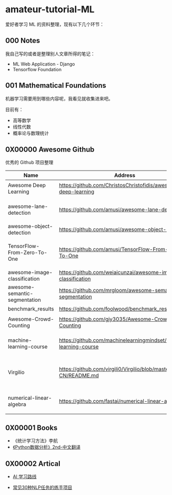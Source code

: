 # amateur-tutorial-ML

爱好者学习 ML 的资料整理，现有以下几个环节：

## 000 Notes 

我自己写的或者是整理别人文章所得的笔记：

- ML Web Application - Django
- Tensorflow Foundation



## 001 Mathematical Foundations

机器学习需要用到哪些内容呢，我看见就收集进来吧。

目前有：

- 高等数学
- 线性代数
- 概率论与数理统计



## 0X00000 Awesome Github

优秀的 Github 项目整理

| Name                          | Address                                                      | Content                           |
| ----------------------------- | ------------------------------------------------------------ | --------------------------------- |
| Awesome Deep Learning         | <https://github.com/ChristosChristofidis/awesome-deep-learning> | 机器学习最全资料项目              |
| awesome-lane-detection        | https://github.com/amusi/awesome-lane-detection              | 关于车道线检测的资料合集          |
| awesome-object-detection      | https://github.com/amusi/awesome-object-detection            | 目标检测                          |
| TensorFlow-From-Zero-To-One   | https://github.com/amusi/TensorFlow-From-Zero-To-One         | TensorFlow的参考资料、笔记和代码  |
| awesome-image-classification  | https://github.com/weiaicunzai/awesome-image-classification  | 图像分类                          |
| awesome-semantic-segmentation | https://github.com/mrgloom/awesome-semantic-segmentation     | 图像分割                          |
| benchmark_results             | https://github.com/foolwood/benchmark_results                | 目标跟踪                          |
| Awesome-Crowd-Counting        | https://github.com/gjy3035/Awesome-Crowd-Counting            | 人群密度估计                      |
| machine-learning-course       | https://github.com/machinelearningmindset/machine-learning-course | 机器学习入门路线（教程+代码）     |
| Virgilio                      | https://github.com/virgili0/Virgilio/blob/master/zh-CN/README.md | Virgilio 机器学习工程师（含中文） |
| numerical-linear-algebra      | https://github.com/fastai/numerical-linear-algebra           | 适合程序员的线性代数教程          |



## 0X00001 Books 

- 《统计学习方法》李航
- [《Python数据分析》2nd-中文翻译](https://www.jianshu.com/p/fad9e41c1a42)



## 0X00002 Artical

- [AI 学习路线](https://mp.weixin.qq.com/s?__biz=MzU3MzQxMjE2NA==&mid=2247484783&idx=1&sn=5da1d596846b505e03469a0c58fb2690&chksm=fcc34344cbb4ca525d02b677dcaecd481898eb89f80389b27b57f283f8b42ae2b1fc44e9f14f&mpshare=1&scene=1&srcid=#rd)

- [常见30种NLP任务的练手项目](https://mp.weixin.qq.com/s?__biz=Mzg4ODA3OTcyNA==&mid=2247483746&idx=1&sn=36e70d92abfaff22f051bc44dcb42cf3&chksm=cf81d561f8f65c772c90ea0b3064d54a6a42afa1b0160e97334457e2f2326719eed6cb71878a&mpshare=1&scene=1&srcid=0514DaXB7nphBnCDJcsWaf1C#rd)